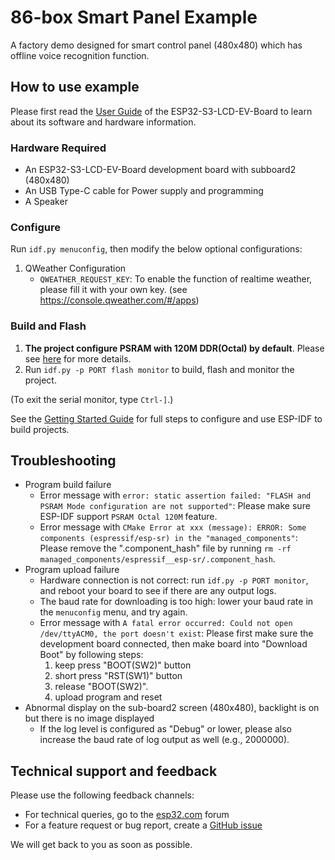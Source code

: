 # 86-box Smart Panel Example

A factory demo designed for smart control panel (480x480) which has offline voice recognition function.

## How to use example

Please first read the [User Guide](https://docs.espressif.com/projects/esp-dev-kits/en/latest/esp32s3/esp32-s3-lcd-ev-board/user_guide.html#esp32-s3-lcd-ev-board) of the ESP32-S3-LCD-EV-Board to learn about its software and hardware information.

### Hardware Required

* An ESP32-S3-LCD-EV-Board development board with subboard2 (480x480)
* An USB Type-C cable for Power supply and programming
* A Speaker

### Configure

Run `idf.py menuconfig`, then modify the below optional configurations:

1. QWeather Configuration
   * `QWEATHER_REQUEST_KEY`: To enable the function of realtime weather, please fill it with your own key. (see https://console.qweather.com/#/apps)

### Build and Flash

1. **The project configure PSRAM with 120M DDR(Octal) by default**. Please see [here](../../README.md#psram-120m-ddr) for more details.
2. Run `idf.py -p PORT flash monitor` to build, flash and monitor the project.

(To exit the serial monitor, type ``Ctrl-]``.)

See the [Getting Started Guide](https://docs.espressif.com/projects/esp-idf/en/latest/get-started/index.html) for full steps to configure and use ESP-IDF to build projects.

## Troubleshooting

* Program build failure
    * Error message with `error: static assertion failed: "FLASH and PSRAM Mode configuration are not supported"`: Please make sure ESP-IDF support `PSRAM Octal 120M` feature.
    * Error message with `CMake Error at xxx (message): ERROR: Some components (espressif/esp-sr) in the "managed_components"`: Please remove the ".component_hash" file by running `rm -rf managed_components/espressif__esp-sr/.component_hash`.
* Program upload failure
    * Hardware connection is not correct: run `idf.py -p PORT monitor`, and reboot your board to see if there are any output logs.
    * The baud rate for downloading is too high: lower your baud rate in the `menuconfig` menu, and try again.
    * Error message with `A fatal error occurred: Could not open /dev/ttyACM0, the port doesn't exist`: Please first make sure the development board connected, then make board into "Download Boot" by following steps:
        1. keep press "BOOT(SW2)" button
        2. short press "RST(SW1)" button
        3. release "BOOT(SW2)".
        4. upload program and reset
* Abnormal display on the sub-board2 screen (480x480), backlight is on but there is no image displayed
    * If the log level is configured as "Debug" or lower, please also increase the baud rate of log output as well (e.g., 2000000).

## Technical support and feedback

Please use the following feedback channels:

* For technical queries, go to the [esp32.com](https://esp32.com/) forum
* For a feature request or bug report, create a [GitHub issue](https://github.com/espressif/esp-dev-kits/issues)

We will get back to you as soon as possible.
